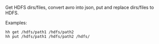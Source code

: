 Get HDFS dirs/files, convert avro into json, put and replace dirs/files to HDFS.

Examples:

    hh get /hdfs/path1 /hdfs/path2
    hh put /hdfs/path1 /hdfs/path2 /hdfs/
